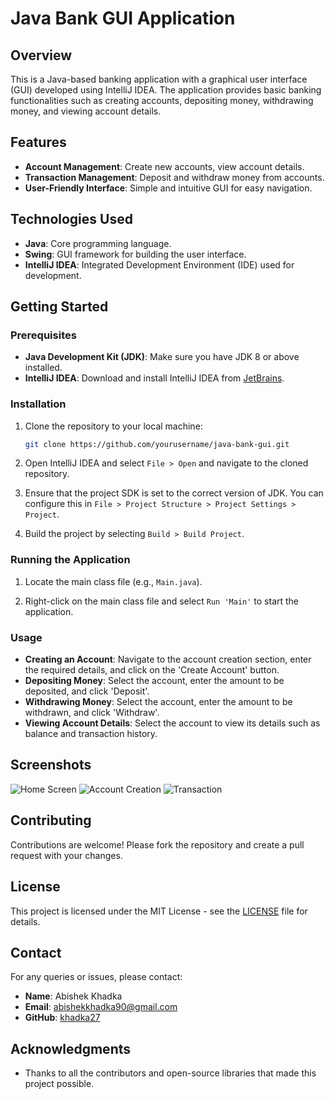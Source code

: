 # Java Bank GUI Application

## Overview
This is a Java-based banking application with a graphical user interface (GUI) developed using IntelliJ IDEA. The application provides basic banking functionalities such as creating accounts, depositing money, withdrawing money, and viewing account details.

## Features
- **Account Management**: Create new accounts, view account details.
- **Transaction Management**: Deposit and withdraw money from accounts.
- **User-Friendly Interface**: Simple and intuitive GUI for easy navigation.

## Technologies Used
- **Java**: Core programming language.
- **Swing**: GUI framework for building the user interface.
- **IntelliJ IDEA**: Integrated Development Environment (IDE) used for development.

## Getting Started
### Prerequisites
- **Java Development Kit (JDK)**: Make sure you have JDK 8 or above installed.
- **IntelliJ IDEA**: Download and install IntelliJ IDEA from [JetBrains](https://www.jetbrains.com/idea/).

### Installation
1. Clone the repository to your local machine:
    ```bash
    git clone https://github.com/yourusername/java-bank-gui.git
    ```

2. Open IntelliJ IDEA and select `File > Open` and navigate to the cloned repository.

3. Ensure that the project SDK is set to the correct version of JDK. You can configure this in `File > Project Structure > Project Settings > Project`.

4. Build the project by selecting `Build > Build Project`.

### Running the Application
1. Locate the main class file (e.g., `Main.java`).

2. Right-click on the main class file and select `Run 'Main'` to start the application.

### Usage
- **Creating an Account**: Navigate to the account creation section, enter the required details, and click on the 'Create Account' button.
- **Depositing Money**: Select the account, enter the amount to be deposited, and click 'Deposit'.
- **Withdrawing Money**: Select the account, enter the amount to be withdrawn, and click 'Withdraw'.
- **Viewing Account Details**: Select the account to view its details such as balance and transaction history.

## Screenshots
![Home Screen](screenshots/home_screen.png)
![Account Creation](screenshots/account_creation.png)
![Transaction](screenshots/transaction.png)

## Contributing
Contributions are welcome! Please fork the repository and create a pull request with your changes.

## License
This project is licensed under the MIT License - see the [LICENSE](LICENSE) file for details.

## Contact
For any queries or issues, please contact:
- **Name**: Abishek Khadka
- **Email**: abishekkhadka90@gmail.com
- **GitHub**: [khadka27](https://github.com/khadka27)

## Acknowledgments
- Thanks to all the contributors and open-source libraries that made this project possible.
